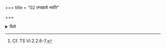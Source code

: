 +++
title = "02 तप्तव्रतो भवति"

+++

<details><summary>थिते</summary>

2. He has hot milk for the fast-food.[^1]  

[^1]: Cf. TS VI.2.2.6-7.  

</details>
